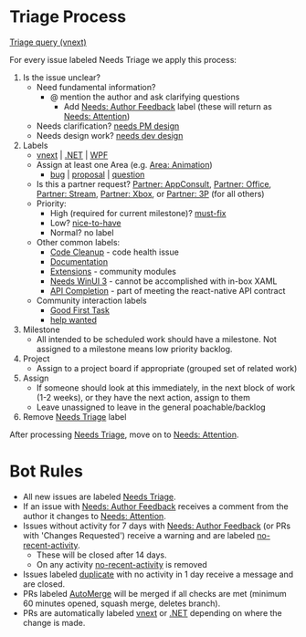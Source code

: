 # Triage Process

[Triage query (vnext)](https://github.com/microsoft/react-native-windows/issues?utf8=%E2%9C%93&q=is%3Aopen+label%3A%22Needs%3A+Triage+%3Amag%3A%22+sort%3Acreated-asc+-label%3A.NET+-label%3AWPF+)

For every issue labeled Needs Triage we apply this process:

1. Is the issue unclear?
    - Need fundamental information?
      - @ mention the author and ask clarifying questions
        - Add [Needs: Author Feedback](https://github.com/microsoft/react-native-windows/labels/Needs%3A%20Author%20Feedback) label (these will return as [Needs: Attention](https://github.com/microsoft/react-native-windows/labels/Needs%3A%20Attention%20%3Awave%3A))
    - Needs clarification? [needs PM design](https://github.com/microsoft/react-native-windows/labels/needs%20PM%20design)
    - Needs design work? [needs dev design](https://github.com/microsoft/react-native-windows/labels/needs%20dev%20design)
2. Labels
    - [vnext](https://github.com/microsoft/react-native-windows/labels/vnext) | [.NET](https://github.com/microsoft/react-native-windows/labels/.NET) | [WPF](https://github.com/microsoft/react-native-windows/labels/WPF)
    - Assign at least one Area (e.g. [Area: Animation](https://github.com/microsoft/react-native-windows/labels/Area%3A%20Animation))
      - [bug](https://github.com/microsoft/react-native-windows/labels/bug) | [proposal](https://github.com/microsoft/react-native-windows/labels/Proposal) | [question](https://github.com/microsoft/react-native-windows/labels/question)
    - Is this a partner request? [Partner: AppConsult](https://github.com/microsoft/react-native-windows/labels/Partner%3A%20AppConsult), [Partner: Office](https://github.com/microsoft/react-native-windows/labels/Partner%3A%20Office), [Partner: Stream](https://github.com/microsoft/react-native-windows/labels/Partner%3A%20Stream), [Partner: Xbox](https://github.com/microsoft/react-native-windows/labels/Partner%3A%20Xbox), or [Partner: 3P](https://github.com/microsoft/react-native-windows/labels/Partner%3A%203P) (for all others)
    - Priority:
	  - High (required for current milestone)? [must-fix](https://github.com/microsoft/react-native-windows/labels/must-have)
	  - Low? [nice-to-have](https://github.com/microsoft/react-native-windows/labels/nice-to-have)
	  - Normal? no label
    - Other common labels:
	   - [Code Cleanup](https://github.com/microsoft/react-native-windows/labels/Code%20Cleanup) - code health issue
	   - [Documentation](https://github.com/microsoft/react-native-windows/labels/Documentation)
	   - [Extensions](https://github.com/microsoft/react-native-windows/labels/Extensions) - community modules
	   - [Needs WinUI 3](https://github.com/microsoft/react-native-windows/labels/Needs%20WinUI%203) - cannot be accomplished with in-box XAML
	   - [API Completion](https://github.com/microsoft/react-native-windows/labels/API%20Completion) - part of meeting the react-native API contract
    - Community interaction labels
	   - [Good First Task](https://github.com/microsoft/react-native-windows/labels/Good%20First%20Task)
	   - [help wanted](https://github.com/microsoft/react-native-windows/labels/help%20wanted)
3. Milestone
    - All intended to be scheduled work should have a milestone. Not assigned to a milestone means low priority backlog.
4. Project
    - Assign to a project board if appropriate (grouped set of related work)
5. Assign
    - If someone should look at this immediately, in the next block of work (1-2 weeks), or they have the next action, assign to them
    - Leave unassigned to leave in the general poachable/backlog
6. Remove [Needs Triage](https://github.com/microsoft/react-native-windows/labels/Needs%3A%20Triage%20%3Amag%3A) label
	
After processing [Needs Triage](https://github.com/microsoft/react-native-windows/labels/Needs%3A%20Triage%20%3Amag%3A), move on to [Needs: Attention](https://github.com/microsoft/react-native-windows/labels/Needs%3A%20Attention%20%3Awave%3A).

# Bot Rules

- All new issues are labeled [Needs Triage](https://github.com/microsoft/react-native-windows/labels/Needs%3A%20Triage%20%3Amag%3A).
- If an issue with [Needs: Author Feedback](https://github.com/microsoft/react-native-windows/labels/Needs%3A%20Author%20Feedback) receives a comment from the author it changes to [Needs: Attention](https://github.com/microsoft/react-native-windows/labels/Needs%3A%20Attention%20%3Awave%3A).
- Issues without activity for 7 days with [Needs: Author Feedback](https://github.com/microsoft/react-native-windows/labels/Needs%3A%20Author%20Feedback) (or PRs with 'Changes Requested') receive a warning and are labeled [no-recent-activity](https://github.com/microsoft/react-native-windows/labels/no-recent-activity).
  - These will be closed after 14 days.
  - On any activity [no-recent-activity](https://github.com/microsoft/react-native-windows/labels/no-recent-activity) is removed
- Issues labeled [duplicate](https://github.com/microsoft/react-native-windows/labels/duplicate) with no activity in 1 day receive a message and are closed.
- PRs labeled [AutoMerge](https://github.com/microsoft/react-native-windows/labels/AutoMerge) will be merged if all checks are met (minimum 60 minutes opened, squash merge, deletes branch).
- PRs are automatically labeled [vnext](https://github.com/microsoft/react-native-windows/labels/vnext) or [.NET](https://github.com/microsoft/react-native-windows/labels/.NET) depending on where the change is made.
